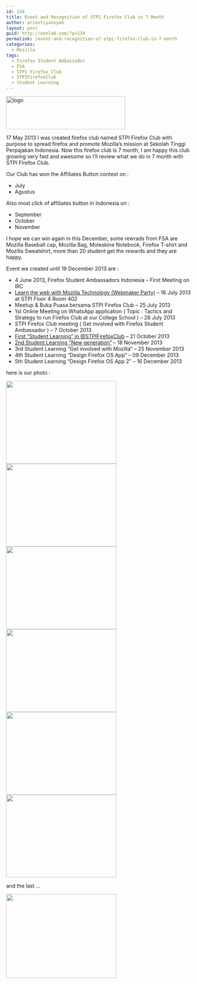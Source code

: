 ```yaml
---
id: 134
title: Event and Recognition of STPI Firefox Club in 7 Month
author: ariestiyansyah
layout: post
guid: http://oonlab.com/?p=134
permalink: /event-and-recognition-of-stpi-firefox-club-in-7-month
categories:
  - Mozilla
tags:
  - Firefox Student Ambassador
  - FSA
  - STPI Firefox Club
  - STPIFirefoxClub
  - Student Learning
---
```

[<img class="aligncenter size-full wp-image-135" alt="logo" src="http://oonlab.com/wp-content/uploads/2013/12/logo.png" width="324" height="90" />][1]

17 May 2013 I was created firefox club named STPI Firefox Club with purpose to spread firefox and promote Mozilla&#8217;s mission at Sekolah Tinggi Perpajakan Indonesia. Now this firefox club is 7 month, I am happy this club growing very fast and awesome so I&#8217;ll review what we do in 7 month with STPI Firefox Club.

Our Club has won the Affiliates Button contest on :

  * July
  * Agustus

Also most click of affiliates button in Indonesia on :

  * September
  * October
  * November

I hope we can win again in this December, some rewrads from FSA are Mozilla Baseball cap, Mozilla Bag, Moleskine Notebook, Firefox T-shirt and Mozilla Sweatshirt, more than 20 student get the rewards and they are happy.

Event we created until 19 December 2013 are :

  * 4 June 2013, Firefox Student Ambassadors Indonesia &#8211; First Meeting on IRC
  * <a href="https://webmaker.org/events/248" rel="nofollow">Learn the web with Mozilla Technology (Webmaker Party)</a> &#8211; 16 July 2013 at STPI Floor 4 Room 402
  * Meetup & Buka Puasa bersama STPI Firefox Club &#8211; 25 July 2013
  * 1st Online Meeting on WhatsApp application ( Topic : Tactics and Strategy to run Firefox Club at our College School ) &#8211; 28 July 2013
  * STPI Firefox Club meeting ( Get involved with Firefox Student Ambassador ) &#8211; 7 October 2013
  * <a href="http://oonlab.com/first-student-learning-in-stpifirefoxclub" rel="nofollow">First “Student Learning” in @STPIFirefoxClub</a> &#8211; 21 October 2013
  * <a href="http://oonlab.com/2nd-student-learning-we-have-new-generation-for-stpifirefoxclub#more-107" rel="nofollow">2nd Student Learning &#8220;New generation&#8221;</a> &#8211; 18 November 2013
  * 3rd Student Learning &#8220;Get involved with Mozilla&#8221; &#8211; 25 November 2013
  * 4th Student Learning &#8220;Design Firefox OS App&#8221; &#8211; 09 December 2013
  * 5th Student Learning &#8220;Design Firefox OS App 2&#8243; &#8211; 16 December 2013

here is our photo :

<img class="alignleft" alt="" src="https://wiki.mozilla.org/images/thumb/2/27/Meetingstpiclub.jpg/300px-Meetingstpiclub.jpg" width="300" height="225" /><img class="alignnone" alt="" src="https://wiki.mozilla.org/images/thumb/3/38/Stpifirefoxclubx.png/300px-Stpifirefoxclubx.png" width="300" height="225" /><img class="alignnone" alt="" src="https://wiki.mozilla.org/images/thumb/c/ca/Webmakerstpi.jpg/300px-Webmakerstpi.jpg" width="300" height="225" /><img class="alignnone" alt="" src="https://wiki.mozilla.org/images/thumb/e/e3/FxOS5.jpg/300px-FxOS5.jpg" width="300" height="225" /><img class="alignnone" alt="" src="https://wiki.mozilla.org/images/thumb/7/72/Meetupstpi5.jpg/300px-Meetupstpi5.jpg" width="300" height="225" /><img class="alignnone" alt="" src="https://wiki.mozilla.org/images/thumb/c/c5/Meetupstpi5-2.jpg/300px-Meetupstpi5-2.jpg " width="300" height="225" />

and the last &#8230;

<img class="alignnone" alt="" src="https://wiki.mozilla.org/images/thumb/2/25/Meetupstpi5-3.jpg/300px-Meetupstpi5-3.jpg" width="300" height="228" />

&nbsp;

 [1]: http://oonlab.com/wp-content/uploads/2013/12/logo.png